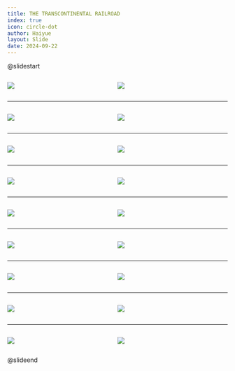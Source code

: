 ```yaml
---
title: THE TRANSCONTINENTAL RAILROAD
index: true
icon: circle-dot
author: Haiyue
layout: Slide
date: 2024-09-22
---
```

 
@slidestart

<div style="display:flex">
<div style="flex:1">

![](https://raw.githubusercontent.com/yclord/reading/refs/heads/master/english/Level-X/THE%20TRANSCONTINENTAL%20RAILROAD/001.webp)
</div>
<div style="flex:1">

![](https://raw.githubusercontent.com/yclord/reading/refs/heads/master/english/Level-X/THE%20TRANSCONTINENTAL%20RAILROAD/002.webp)
</div>
</div>

---

<div style="display:flex">
<div style="flex:1">

![](https://raw.githubusercontent.com/yclord/reading/refs/heads/master/english/Level-X/THE%20TRANSCONTINENTAL%20RAILROAD/003.webp)
</div>
<div style="flex:1">

![](https://raw.githubusercontent.com/yclord/reading/refs/heads/master/english/Level-X/THE%20TRANSCONTINENTAL%20RAILROAD/004.webp)
</div>
</div>

---

<div style="display:flex">
<div style="flex:1">

![](https://raw.githubusercontent.com/yclord/reading/refs/heads/master/english/Level-X/THE%20TRANSCONTINENTAL%20RAILROAD/005.webp)
</div>
<div style="flex:1">

![](https://raw.githubusercontent.com/yclord/reading/refs/heads/master/english/Level-X/THE%20TRANSCONTINENTAL%20RAILROAD/006.webp)
</div>
</div>

---

<div style="display:flex">
<div style="flex:1">

![](https://raw.githubusercontent.com/yclord/reading/refs/heads/master/english/Level-X/THE%20TRANSCONTINENTAL%20RAILROAD/007.webp)
</div>
<div style="flex:1">

![](https://raw.githubusercontent.com/yclord/reading/refs/heads/master/english/Level-X/THE%20TRANSCONTINENTAL%20RAILROAD/008.webp)
</div>
</div>

---

<div style="display:flex">
<div style="flex:1">

![](https://raw.githubusercontent.com/yclord/reading/refs/heads/master/english/Level-X/THE%20TRANSCONTINENTAL%20RAILROAD/009.webp)
</div>
<div style="flex:1">

![](https://raw.githubusercontent.com/yclord/reading/refs/heads/master/english/Level-X/THE%20TRANSCONTINENTAL%20RAILROAD/010.webp)
</div>
</div>

---

<div style="display:flex">
<div style="flex:1">

![](https://raw.githubusercontent.com/yclord/reading/refs/heads/master/english/Level-X/THE%20TRANSCONTINENTAL%20RAILROAD/011.webp)
</div>
<div style="flex:1">

![](https://raw.githubusercontent.com/yclord/reading/refs/heads/master/english/Level-X/THE%20TRANSCONTINENTAL%20RAILROAD/012.webp)
</div>
</div>

---

<div style="display:flex">
<div style="flex:1">

![](https://raw.githubusercontent.com/yclord/reading/refs/heads/master/english/Level-X/THE%20TRANSCONTINENTAL%20RAILROAD/013.webp)
</div>
<div style="flex:1">

![](https://raw.githubusercontent.com/yclord/reading/refs/heads/master/english/Level-X/THE%20TRANSCONTINENTAL%20RAILROAD/014.webp)
</div>
</div>

---

<div style="display:flex">
<div style="flex:1">

![](https://raw.githubusercontent.com/yclord/reading/refs/heads/master/english/Level-X/THE%20TRANSCONTINENTAL%20RAILROAD/015.webp)
</div>
<div style="flex:1">

![](https://raw.githubusercontent.com/yclord/reading/refs/heads/master/english/Level-X/THE%20TRANSCONTINENTAL%20RAILROAD/016.webp)
</div>
</div>

---

<div style="display:flex">
<div style="flex:1">

![](https://raw.githubusercontent.com/yclord/reading/refs/heads/master/english/Level-X/THE%20TRANSCONTINENTAL%20RAILROAD/017.webp)
</div>
<div style="flex:1">

![](https://raw.githubusercontent.com/yclord/reading/refs/heads/master/english/Level-X/THE%20TRANSCONTINENTAL%20RAILROAD/018.webp)
</div>
</div>

@slideend